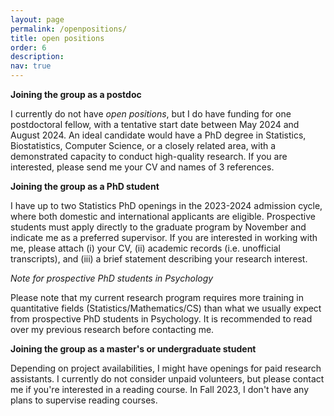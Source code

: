 ```yaml
---
layout: page
permalink: /openpositions/
title: open positions
order: 6
description: 
nav: true
---
```

 

**Joining the group as a postdoc**

I currently do not have *open positions*, but I do have funding for one postdoctoral fellow, with a tentative start date between May 2024 and August 2024. An ideal candidate would have a PhD degree in Statistics, Biostatistics, Computer Science, or a closely related area, with a demonstrated capacity to conduct high-quality research. If you are interested, please send me your CV and names of 3 references. 

​**Joining the group as a PhD student**

I have up to two Statistics PhD openings in the 2023-2024 admission cycle, where both domestic and international applicants are eligible. Prospective students must apply directly to the graduate program by November and indicate me as a preferred supervisor. If you are interested in working with me, please attach (i) your CV, (ii) academic records (i.e. unofficial transcripts), and (iii) a brief statement describing your research interest. 

*Note for prospective PhD students in Psychology*

Please note that my current research program requires more training in quantitative fields (Statistics/Mathematics/CS) than what we usually expect from prospective PhD students in Psychology. It is recommended to read over my previous research before contacting me.

​**Joining the group as a master's or undergraduate student**

Depending on project availabilities, I might have openings for paid research assistants. I currently do not consider unpaid volunteers, but please contact me if you're interested in a reading course. In Fall 2023, I don't have any plans to supervise reading courses.

